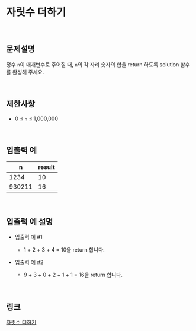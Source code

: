 # 자릿수 더하기

<br>

## 문제설명
정수 `n`이 매개변수로 주어질 때, `n`의 각 자리 숫자의 합을 return 하도록 solution 함수를 완성해 주세요.

<br>

## 제한사항
- 0 ≤ `n` ≤ 1,000,000

<br>

## 입출력 예
| n | result |
|---|---|
| 1234 | 10 |
| 930211 | 16 |

<br>

## 입출력 예 설명
- 입출력 예 #1
    - 1 + 2 + 3 + 4 = 10을 return 합니다.

- 입출력 예 #2
    - 9 + 3 + 0 + 2 + 1 + 1 = 16을 return 합니다.

<br>

## 링크
[자릿수 더하기](https://school.programmers.co.kr/learn/courses/30/lessons/120906)
